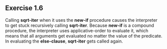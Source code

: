 ## Exercise 1.6

Calling **sqrt-iter** when it uses the **new-if** procedure causes the interpreter to get stuck recursively calling **sqrt-iter**. Because **new-if** is a compound procedure, the interpreter uses applicative-order to evaluate it, which means that all arguments get evaluated no matter the value of the predicate. In evaluating the **else-clause**, **sqrt-iter** gets called again.
